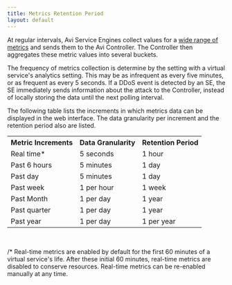 ```yaml
---
title: Metrics Retention Period
layout: default
---
```

At regular intervals, Avi Service Engines collect values for a <a href="/metrics-list/">wide range of metrics</a> and sends them to the Avi Controller. The Controller then aggregates these metric values into several buckets.

The frequency of metrics collection is determine by the setting with a virtual service's analytics setting. This may be as infrequent as every five minutes, or as frequent as every 5 seconds. If a DDoS event is detected by an SE, the SE immediately sends information about the attack to the Controller, instead of locally storing the data until the next polling interval.

The following table lists the increments in which metrics data can be displayed in the web interface. The data granularity per increment and the retention period also are listed.
<table class="myTable"> 
 <tbody> 
  <tr> 
   <th>Metric Increments</th> 
   <th> Data Granularity</th> 
   <th> Retention Period</th> 
  </tr> 
  <tr> 
   <td>Real time*</td> 
   <td style="text-align: left;">   5 seconds</td> 
   <td>     1 hour</td> 
  </tr> 
  <tr> 
   <td>Past 6 hours</td> 
   <td>   5 minutes</td> 
   <td>     1 day</td> 
  </tr> 
  <tr> 
   <td>Past day</td> 
   <td>   5 minutes</td> 
   <td>     1 day</td> 
  </tr> 
  <tr> 
   <td>Past week</td> 
   <td>   1 per hour</td> 
   <td>     1 week</td> 
  </tr> 
  <tr> 
   <td>Past Month</td> 
   <td>   1 per day</td> 
   <td>     1 year</td> 
  </tr> 
  <tr> 
   <td>Past quarter</td> 
   <td>   1 per day</td> 
   <td>     1 year</td> 
  </tr> 
  <tr> 
   <td>Past year</td> 
   <td>   1 per day</td> 
   <td>     1 per year</td> 
  </tr> 
 </tbody> 
</table>

 

/* Real-time metrics are enabled by default for the first 60 minutes of a virtual service's life. After these initial 60 minutes, real-time metrics are disabled to conserve resources. Real-time metrics can be re-enabled manually at any time.